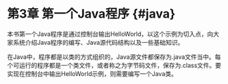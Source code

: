 # 第3章 第一个Java程序 {#java}

本书第一个Java程序是通过控制台输出HelloWorld，以这个示例为切入点，向大家系统介绍Java程序的编写、Java源代码结构以及一些基础知识。

在Java中，程序都是以类的方式组织的，Java源文件都保存为.java文件当中。每个可运行的程序都是一个类文件，或者称之为字节码文件，保存为.class文件。要实现在控制台中输出HelloWorld示例，则需要编写一个Java类。